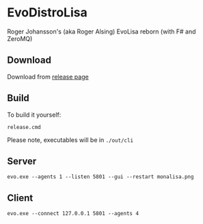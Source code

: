 # EvoDistroLisa
Roger Johansson's (aka Roger Alsing) EvoLisa reborn (with F# and ZeroMQ)

## Download

Download from [release page](https://github.com/MiloszKrajewski/EvoDistroLisa/releases)

## Build

To build it yourself:

```
release.cmd
```

Please note, executables will be in `./out/cli`

## Server
```
evo.exe --agents 1 --listen 5801 --gui --restart monalisa.png
```

## Client
```
evo.exe --connect 127.0.0.1 5801 --agents 4
```

